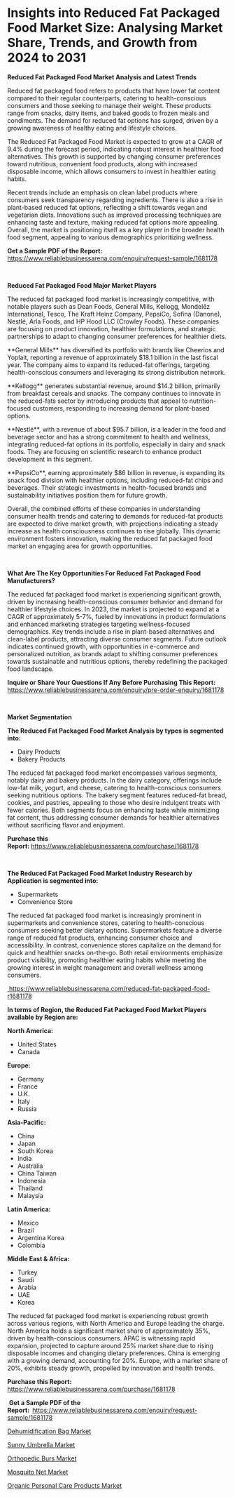 <p><h1>Insights into Reduced Fat Packaged Food Market Size: Analysing Market Share, Trends, and Growth from 2024 to 2031</h1></p><p><strong>Reduced Fat Packaged Food Market Analysis and Latest Trends</strong></p>
<p><p>Reduced fat packaged food refers to products that have lower fat content compared to their regular counterparts, catering to health-conscious consumers and those seeking to manage their weight. These products range from snacks, dairy items, and baked goods to frozen meals and condiments. The demand for reduced fat options has surged, driven by a growing awareness of healthy eating and lifestyle choices.</p><p>The Reduced Fat Packaged Food Market is expected to grow at a CAGR of 9.4% during the forecast period, indicating robust interest in healthier food alternatives. This growth is supported by changing consumer preferences toward nutritious, convenient food products, along with increased disposable income, which allows consumers to invest in healthier eating habits.</p><p>Recent trends include an emphasis on clean label products where consumers seek transparency regarding ingredients. There is also a rise in plant-based reduced fat options, reflecting a shift towards vegan and vegetarian diets. Innovations such as improved processing techniques are enhancing taste and texture, making reduced fat options more appealing. Overall, the market is positioning itself as a key player in the broader health food segment, appealing to various demographics prioritizing wellness.</p></p>
<p><strong>Get a Sample PDF of the Report:&nbsp;</strong> <a href="https://www.reliablebusinessarena.com/enquiry/request-sample/1681178?utm_campaign=1284&utm_medium=2&utm_source=Github&utm_content=ia&utm_term=04102024&utm_id=reduced-fat-packaged-food">https://www.reliablebusinessarena.com/enquiry/request-sample/1681178</a></p>
<p>&nbsp;</p>
<p><strong>Reduced Fat Packaged Food Major Market Players</strong></p>
<p><p>The reduced fat packaged food market is increasingly competitive, with notable players such as Dean Foods, General Mills, Kellogg, Mondelēz International, Tesco, The Kraft Heinz Company, PepsiCo, Sofina (Danone), Nestlé, Arla Foods, and HP Hood LLC (Crowley Foods). These companies are focusing on product innovation, healthier formulations, and strategic partnerships to adapt to changing consumer preferences for healthier diets.</p><p>**General Mills** has diversified its portfolio with brands like Cheerios and Yoplait, reporting a revenue of approximately $18.1 billion in the last fiscal year. The company aims to expand its reduced-fat offerings, targeting health-conscious consumers and leveraging its strong distribution network. </p><p>**Kellogg** generates substantial revenue, around $14.2 billion, primarily from breakfast cereals and snacks. The company continues to innovate in the reduced-fats sector by introducing products that appeal to nutrition-focused customers, responding to increasing demand for plant-based options. </p><p>**Nestlé**, with a revenue of about $95.7 billion, is a leader in the food and beverage sector and has a strong commitment to health and wellness, integrating reduced-fat options in its portfolio, especially in dairy and snack foods. They are focusing on scientific research to enhance product development in this segment.</p><p>**PepsiCo**, earning approximately $86 billion in revenue, is expanding its snack food division with healthier options, including reduced-fat chips and beverages. Their strategic investments in health-focused brands and sustainability initiatives position them for future growth.</p><p>Overall, the combined efforts of these companies in understanding consumer health trends and catering to demands for reduced-fat products are expected to drive market growth, with projections indicating a steady increase as health consciousness continues to rise globally. This dynamic environment fosters innovation, making the reduced fat packaged food market an engaging area for growth opportunities.</p></p>
<p>&nbsp;</p>
<p><strong>What Are The Key Opportunities For Reduced Fat Packaged Food Manufacturers?</strong></p>
<p><p>The reduced fat packaged food market is experiencing significant growth, driven by increasing health-conscious consumer behavior and demand for healthier lifestyle choices. In 2023, the market is projected to expand at a CAGR of approximately 5-7%, fueled by innovations in product formulations and enhanced marketing strategies targeting wellness-focused demographics. Key trends include a rise in plant-based alternatives and clean-label products, attracting diverse consumer segments. Future outlook indicates continued growth, with opportunities in e-commerce and personalized nutrition, as brands adapt to shifting consumer preferences towards sustainable and nutritious options, thereby redefining the packaged food landscape.</p></p>
<p><strong>Inquire or Share Your Questions If Any Before Purchasing This Report:</strong> <a href="https://www.reliablebusinessarena.com/enquiry/pre-order-enquiry/1681178?utm_campaign=1284&utm_medium=2&utm_source=Github&utm_content=ia&utm_term=04102024&utm_id=reduced-fat-packaged-food">https://www.reliablebusinessarena.com/enquiry/pre-order-enquiry/1681178</a></p>
<p>&nbsp;</p>
<p><strong>Market Segmentation</strong></p>
<p><strong>The Reduced Fat Packaged Food Market Analysis by types is segmented into:</strong></p>
<p><ul><li>Dairy Products</li><li>Bakery Products</li></ul></p>
<p><p>The reduced fat packaged food market encompasses various segments, notably dairy and bakery products. In the dairy category, offerings include low-fat milk, yogurt, and cheese, catering to health-conscious consumers seeking nutritious options. The bakery segment features reduced-fat bread, cookies, and pastries, appealing to those who desire indulgent treats with fewer calories. Both segments focus on enhancing taste while minimizing fat content, thus addressing consumer demands for healthier alternatives without sacrificing flavor and enjoyment.</p></p>
<p><strong>Purchase this Report:&nbsp;</strong><a href="https://www.reliablebusinessarena.com/purchase/1681178?utm_campaign=1284&utm_medium=2&utm_source=Github&utm_content=ia&utm_term=04102024&utm_id=reduced-fat-packaged-food">https://www.reliablebusinessarena.com/purchase/1681178</a></p>
<p>&nbsp;</p>
<p><strong>The Reduced Fat Packaged Food Market Industry Research by Application is segmented into:</strong></p>
<p><ul><li>Supermarkets</li><li>Convenience Store</li></ul></p>
<p><p>The reduced fat packaged food market is increasingly prominent in supermarkets and convenience stores, catering to health-conscious consumers seeking better dietary options. Supermarkets feature a diverse range of reduced fat products, enhancing consumer choice and accessibility. In contrast, convenience stores capitalize on the demand for quick and healthier snacks on-the-go. Both retail environments emphasize product visibility, promoting healthier eating habits while meeting the growing interest in weight management and overall wellness among consumers.</p></p>
<p><a href="https://www.reliablebusinessarena.com/reduced-fat-packaged-food-r1681178?utm_campaign=1284&utm_medium=2&utm_source=Github&utm_content=ia&utm_term=04102024&utm_id=reduced-fat-packaged-food">&nbsp;https://www.reliablebusinessarena.com/reduced-fat-packaged-food-r1681178</a></p>
<p><strong>In terms of Region, the Reduced Fat Packaged Food Market Players available by Region are:</strong></p>
<p>
    <p> <strong> North America: </strong>
        <ul>
            <li>United States</li>
            <li>Canada</li>
        </ul>
        </p> 
    <p> <strong> Europe: </strong>
        <ul>
            <li>Germany</li>
            <li>France</li>
            <li>U.K.</li>
            <li>Italy</li>
            <li>Russia</li>
        </ul>
        </p> 
    <p> <strong> Asia-Pacific: </strong>
        <ul>
            <li>China</li>
            <li>Japan</li>
            <li>South Korea</li>
            <li>India</li>
            <li>Australia</li>
            <li>China Taiwan</li>
            <li>Indonesia</li>
            <li>Thailand</li>
            <li>Malaysia</li>
        </ul>
        </p> 
    <p> <strong> Latin America: </strong>
        <ul>
            <li>Mexico</li>
            <li>Brazil</li>
            <li>Argentina Korea</li>
            <li>Colombia</li>
        </ul>
        </p> 
    <p> <strong> Middle East & Africa: </strong>
        <ul>
            <li>Turkey</li>
            <li>Saudi</li>
            <li>Arabia</li>
            <li>UAE</li>
            <li>Korea</li>
        </ul>
    </p>
    </p>
<p><p>The reduced fat packaged food market is experiencing robust growth across various regions, with North America and Europe leading the charge. North America holds a significant market share of approximately 35%, driven by health-conscious consumers. APAC is witnessing rapid expansion, projected to capture around 25% market share due to rising disposable incomes and changing dietary preferences. China is emerging with a growing demand, accounting for 20%. Europe, with a market share of 20%, exhibits steady growth, propelled by innovation and health trends.</p></p>
<p><strong>Purchase this Report: </strong><a href="https://www.reliablebusinessarena.com/purchase/1681178?utm_campaign=1284&utm_medium=2&utm_source=Github&utm_content=ia&utm_term=04102024&utm_id=reduced-fat-packaged-food">https://www.reliablebusinessarena.com/purchase/1681178</a></p>
<p>&nbsp;<strong>Get a Sample PDF of the Report:&nbsp;&nbsp;</strong><a href="https://www.reliablebusinessarena.com/enquiry/request-sample/1681178?utm_campaign=1284&utm_medium=2&utm_source=Github&utm_content=ia&utm_term=04102024&utm_id=reduced-fat-packaged-food">https://www.reliablebusinessarena.com/enquiry/request-sample/1681178</a></p>
<p><strong></strong></p>
<p><p><a href="https://www.linkedin.com/pulse/global-dehumidification-bag-industry-analysis-report-market-size-xfltc?utm_campaign=1284&utm_medium=2&utm_source=Github&utm_content=ia&utm_term=04102024&utm_id=reduced-fat-packaged-food">Dehumidification Bag Market</a></p><p><a href="https://www.linkedin.com/pulse/sunny-umbrella-market-global-trends-forecast-2024-2031-blazew-5arbc?utm_campaign=1284&utm_medium=2&utm_source=Github&utm_content=ia&utm_term=04102024&utm_id=reduced-fat-packaged-food">Sunny Umbrella Market</a></p><p><a href="https://github.com/tamvrosiya/Market-Research-Report-List-6/blob/main/orthopedic-burs-market.md?utm_campaign=1284&utm_medium=2&utm_source=Github&utm_content=ia&utm_term=04102024&utm_id=reduced-fat-packaged-food">Orthopedic Burs Market</a></p><p><a href="https://www.linkedin.com/pulse/mosquito-net-market-drivers-challenges-forecast-2024-2031-okync?utm_campaign=1284&utm_medium=2&utm_source=Github&utm_content=ia&utm_term=04102024&utm_id=reduced-fat-packaged-food">Mosquito Net Market</a></p><p><a href="https://www.linkedin.com/pulse/regional-adaptations-global-organic-personal-care-products-market-psbhc?utm_campaign=1284&utm_medium=2&utm_source=Github&utm_content=ia&utm_term=04102024&utm_id=reduced-fat-packaged-food">Organic Personal Care Products Market</a></p></p>